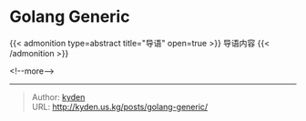 # Golang Generic


{{&lt; admonition type=abstract title=&#34;导语&#34; open=true &gt;}}
导语内容
{{&lt; /admonition &gt;}}

&lt;!--more--&gt;


---

> Author: [kyden](https:github.com/kydance)  
> URL: http://kyden.us.kg/posts/golang-generic/  

